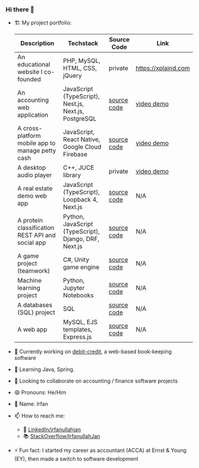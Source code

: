 ### Hi there 👋

- 🏗️ My project portfolio:

  | Description | Techstack | Source Code | Link |
  | --- | --- | --- | --- |
  | An educational website I co-founded | PHP, MySQL, HTML, CSS, jQuery | private | https://xplaind.com |
  | An accounting web application | JavaScript (TypeScript), Nest.js, Next.js, PostgreSQL | [source code](https://github.com/irfanullahjan/debit-credit) | [video demo](https://www.youtube.com/watch?v=Fp8RyL1rRQI) |
  | A cross-platform mobile app to manage petty cash | JavaScript, React Native, Google Cloud Firebase | [source code](https://github.com/irfanullahjan/cm3050-mobile-development) | [video demo](https://www.youtube.com/watch?v=p3Rfab8EipA) |
  | A desktop audio player | C++, JUCE library | private | [video demo](https://www.youtube.com/watch?v=CjjR4VaoARI) |
  | A real estate demo web app | JavaScript (TypeScript), Loopback 4, Next.js | [source code](https://github.com/irfanullahjan/cm2020-agile-software-projects) | N/A |
  | A protein classification REST API and social app | Python, JavaScript (TypeScript), Django, DRF, Next.js | [source code](https://github.com/irfanullahjan/cm3035-advanced-web-development) | N/A |
  | A game project (teamwork) | C#, Unity game engine | [source code](https://github.com/irfanullahjan/cm3030-game-development) | N/A |
  | Machine learning project | Python, Jupyter Notebooks | [source code](https://github.com/irfanullahjan/cm3015-machine-learning-and-neural-networks) | N/A |
  | A databases (SQL) project | SQL | [source code](https://github.com/irfanullahjan/cm3010-databases-and-advanced-data-techniques) | N/A |
  | A web app | MySQL, EJS templates, Express.js | [source code](https://github.com/irfanullahjan/cm2040-databases-networks-web) | N/A |

- 🔭 Currently working on [debit-credit](https://github.com/irfanullahjan/debit-credit), a web-based book-keeping software
- 🌱 Learning Java, Spring.
- 👯 Looking to collaborate on accounting / finance software projects
- 😄 Pronouns: He/Him
- 🪪 Name: Irfan
- 📫 How to reach me:
  - 🔗 [LinkedIn/irfanullahjan](https://www.linkedin.com/in/irfanullahjan/)
  - 📚 [StackOverflow/IrfanullahJan](https://stackoverflow.com/users/975164/irfanullah-jan)
- ⚡ Fun fact: I started my career as accountant (ACCA) at Ernst & Young (EY), then made a switch to software development
